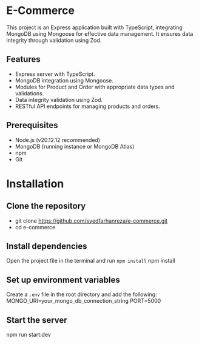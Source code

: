 # E-Commerce
This project is an Express application built with TypeScript, integrating MongoDB using Mongoose for effective data management. It ensures data integrity through validation using Zod.

## Features

- Express server with TypeScript.
- MongoDB integration using Mongoose.
- Modules for Product and Order with appropriate data types and validations.
- Data integrity validation using Zod.
- RESTful API endpoints for managing products and orders.

## Prerequisites

- Node.js (v20.12.12 recommended)
- MongoDB (running instance or MongoDB Atlas)
- npm
- Git

# Installation 
## Clone the repository
- git clone  https://github.com/syedfarhanreza/e-commerce.git
- cd e-commerce

## Install dependencies
Open the project file in the terminal and run `npm install`
npm install

## Set up environment variables
Create a `.env`  file in the root directory and add the following:
MONGO_URI=your_mongo_db_connection_string
PORT=5000

## Start the server
npm run start:dev











